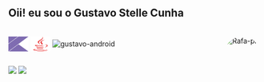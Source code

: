 ## Oii! eu sou o Gustavo Stelle Cunha

 
<div style="display: inline_block"><br>
  <img align="center" alt="gustavo-kt" height="30" width="40" src="https://raw.githubusercontent.com/devicons/devicon/master/icons/kotlin/kotlin-plain.svg">
  <img align="center" alt="gustavo-java" height="30" width="40" src="https://raw.githubusercontent.com/devicons/devicon/master/icons/java/java-plain.svg">
  <img align="center" alt="gustavo-android" height="30" width="40" src="https://cdn.jsdelivr.net/gh/devicons/devicon/icons/android/android-original-wordmark.svg">
  
  <img align="right" alt="Rafa-pic" height="150" style="border-radius:50px;" src="https://encrypted-tbn0.gstatic.com/images?q=tbn:ANd9GcQBohqv660SQcUwfGtmo1cG1lh-zqGwB7da4w&usqp=CAU">
</div>
  
  ##
 
<div>
  <a href="https://instagram.com/gostavo_sc" target="_blank"><img src="https://img.shields.io/badge/-Instagram-%23E4405F?style=for-the-badge&logo=instagram&logoColor=white" target="_blank"></a>
 <!--<a href="https://discord.gg/wagxzStdcR" target="_blank"><img src="https://img.shields.io/badge/Discord-7289DA?style=for-the-badge&logo=discord&logoColor=white" target="_blank"></a> -->
  <a href = "mailto:gustavostellec@gmail.com"><img src="https://img.shields.io/badge/-Gmail-%23333?style=for-the-badge&logo=gmail&logoColor=white" target="_blank"></a>
  
  </div>
  
